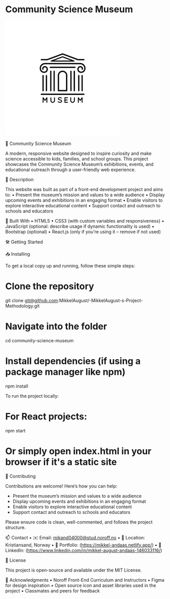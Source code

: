 # Community Science Museum

![Museum Preview](./Images/Museum.jpg)

🧪 Community Science Museum

A modern, responsive website designed to inspire curiosity and make science accessible to kids, families, and school groups. This project showcases the Community Science Museum’s exhibitions, events, and educational outreach through a user-friendly web experience.

📌 Description

This website was built as part of a front-end development project and aims to:
	•	Present the museum’s mission and values to a wide audience
	•	Display upcoming events and exhibitions in an engaging format
	•	Enable visitors to explore interactive educational content
	•	Support contact and outreach to schools and educators

🚀 Built With
	•	HTML5
	•	CSS3 (with custom variables and responsiveness)
	•	JavaScript (optional: describe usage if dynamic functionality is used)
	•	Bootstrap (optional)
	•	React.js (only if you’re using it – remove if not used)

🛠️ Getting Started

📥 Installing

To get a local copy up and running, follow these simple steps:
# Clone the repository
git clone git@github.com:MikkelAugust/-MikkelAugust-s-Project-Methodology.git

# Navigate into the folder
cd community-science-museum

# Install dependencies (if using a package manager like npm)
npm install

To run the project locally:
# For React projects:
npm start

# Or simply open index.html in your browser if it's a static site

🤝 Contributing

Contributions are welcome! Here’s how you can help:
- Present the museum’s mission and values to a wide audience  
- Display upcoming events and exhibitions in an engaging format  
- Enable visitors to explore interactive educational content  
- Support contact and outreach to schools and educators  

Please ensure code is clean, well-commented, and follows the project structure.

📫 Contact
	•	✉️ Email: mikand04000@stud.noroff.no
	•	📍 Location: Kristiansand, Norway
	•	💼 Portfolio: (https://mikkel-andaas.netlify.app/)
	•	💬 LinkedIn: (https://www.linkedin.com/in/mikkel-august-andaas-146033116/)

📄 License

This project is open-source and available under the MIT License.

🙏 Acknowledgments
	•	Noroff Front-End Curriculum and Instructors
	•	Figma for design inspiration
	•	Open source icon and asset libraries used in the project
	•	Classmates and peers for feedback
